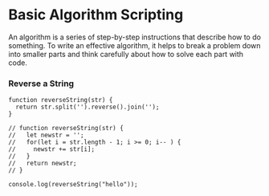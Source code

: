 # Basic Algorithm Scripting
An algorithm is a series of step-by-step instructions that describe how to do something.
To write an effective algorithm, it helps to break a problem down into smaller parts and think carefully about how to solve each part with code.

### Reverse a String
```
function reverseString(str) {
  return str.split('').reverse().join('');
}

// function reverseString(str) {
//   let newstr = '';
//   for(let i = str.length - 1; i >= 0; i-- ) {
//     newstr += str[i];
//   }
//   return newstr;
// }

console.log(reverseString("hello"));
```

